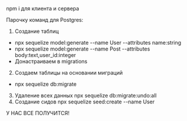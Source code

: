 npm i для клиента и сервера

Парочку команд для Postgres:
1. Создание таблиц
- npx sequelize model:generate --name User --attributes name:string
- npx sequelize model:generate --name Post --attributes body:text,user_id:integer
- Донастраиваем в migrations
2. Создаем таблицы на основании миграций
- npx sequelize db:migrate
3. Удаление всех данных npx sequelize db:migrate:undo:all
4. Создание сидов npx sequelize seed:create --name User



У НАС ВСЕ ПОЛУЧИТСЯ!
